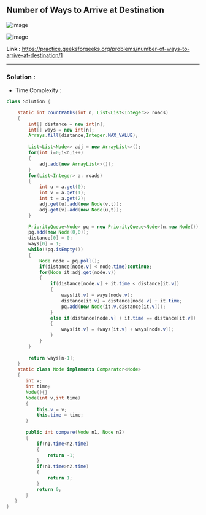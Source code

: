 ## Number of Ways to Arrive at Destination

![image](https://user-images.githubusercontent.com/23376002/190689193-6bb1a3b4-2f59-4ce7-9149-e1e7f69bd636.png)

![image](https://user-images.githubusercontent.com/23376002/190689334-01f17fd6-c47c-4aa8-8566-42f9ec14e2a3.png)


**Link :** https://practice.geeksforgeeks.org/problems/number-of-ways-to-arrive-at-destination/1

-----------------------------------------------------------------------------------------------------------------------------------------------------


### Solution :

- Time Complexity :


```java
class Solution {

    static int countPaths(int n, List<List<Integer>> roads) 
    {
        int[] distance = new int[n];
        int[] ways = new int[n];
        Arrays.fill(distance,Integer.MAX_VALUE);
        
        List<List<Node>> adj = new ArrayList<>();
        for(int i=0;i<n;i++)
        {
            adj.add(new ArrayList<>());
        }
        for(List<Integer> a: roads)
        {
            int u = a.get(0);
            int v = a.get(1);
            int t = a.get(2);
            adj.get(u).add(new Node(v,t));
            adj.get(v).add(new Node(u,t));
        }

        PriorityQueue<Node> pq = new PriorityQueue<Node>(n,new Node());
        pq.add(new Node(0,0));
        distance[0] = 0;
        ways[0] = 1;
        while(!pq.isEmpty())
        {
            Node node = pq.poll();
            if(distance[node.v] < node.time)continue;
            for(Node it:adj.get(node.v))
            {
                if(distance[node.v] + it.time < distance[it.v])
                {
                    ways[it.v] = ways[node.v];
                    distance[it.v] = distance[node.v] + it.time;
                    pq.add(new Node(it.v,distance[it.v]));
                }
                else if(distance[node.v] + it.time == distance[it.v])
                {
                    ways[it.v] = (ways[it.v] + ways[node.v]);
                }
            }
        }
        
        return ways[n-1];
    }
    static class Node implements Comparator<Node>
    {
       int v;
       int time;
       Node(){}
       Node(int v,int time)
       {
           this.v = v;
           this.time = time;
       }
       
       public int compare(Node n1, Node n2)
       {
           if(n1.time<n2.time)
           {
               return -1;
           }
           if(n1.time>n2.time)
           {
               return 1;
           }
           return 0;
       }
   }
}


```

